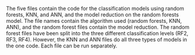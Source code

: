 The five files contain the code for the classification models using random forests, KNN, and ANN, and the model reduction on the random forests model. 
The file names contain the algorithm used (random forests, KNN, ANN), and the random forest files contain the model reduction. The random forest files have been split into the three
different classification levels (RF2, RF3, RF4). However, the KNN and ANN files do all three types of models in the one code. Each file can be run separately. 
